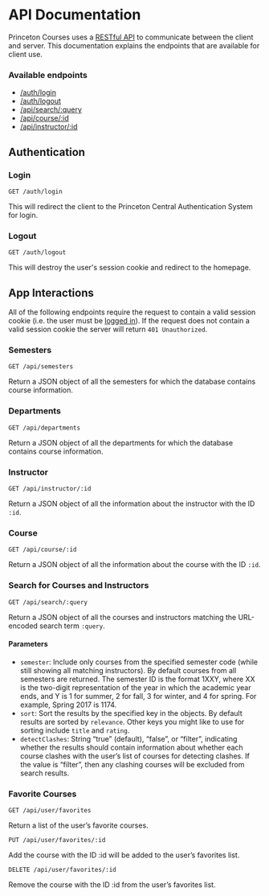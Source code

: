 # API Documentation
Princeton Courses uses a [RESTful API](https://en.wikipedia.org/wiki/Representational_state_transfer) to communicate between the client and server. This documentation explains the endpoints that are available for client use.

### Available endpoints
* [/auth/login](#login)
* [/auth/logout](#logout)
* [/api/search/:query](#search-for-courses-and-instructors)
* [/api/course/:id](#course)
* [/api/instructor/:id](#instructor)

## Authentication
### Login
```HTTP
GET /auth/login
```
This will redirect the client to the Princeton Central Authentication System for login.
### Logout
```HTTP
GET /auth/logout
```
This will destroy the user's session cookie and redirect to the homepage.

## App Interactions
All of the following endpoints require the request to contain a valid session cookie (i.e. the user must be [logged in](#login)). If the request does not contain a valid session cookie the server will return `401 Unauthorized`.

### Semesters
```HTTP
GET /api/semesters
```
Return a JSON object of all the semesters for which the database contains course information.

### Departments
```HTTP
GET /api/departments
```
Return a JSON object of all the departments for which the database contains course information.

### Instructor
```HTTP
GET /api/instructor/:id
```
Return a JSON object of all the information about the instructor with the ID `:id`.

### Course
```HTTP
GET /api/course/:id
```
Return a JSON object of all the information about the course with the ID `:id`.

### Search for Courses and Instructors
```HTTP
GET /api/search/:query
```
Return a JSON object of all the courses and instructors matching the URL-encoded search term `:query`.
#### Parameters
* `semester`: Include only courses from the specified semester code (while still showing all matching instructors). By default courses from all semesters are returned. The semester ID is the format 1XXY, where XX is the two-digit representation of the year in which the academic year ends, and Y is 1 for summer, 2 for fall, 3 for winter, and 4 for spring. For example, Spring 2017 is 1174.
* `sort`: Sort the results by the specified key in the objects. By default results are sorted by `relevance`. Other keys you might like to use for sorting include `title` and `rating`.
* `detectClashes`: String “true” (default), “false”, or “filter”, indicating whether the results should contain information about whether each course clashes with the user’s list of courses for detecting clashes. If the value is “filter”, then any clashing courses will be excluded from search results.

### Favorite Courses
```HTTP
GET /api/user/favorites
```
Return a list of the user’s favorite courses.

```HTTP
PUT /api/user/favorites/:id
```
Add the course with the ID :id will be added to the user’s favorites list.

```HTTP
DELETE /api/user/favorites/:id
```
Remove the course with the ID :id from the user’s favorites list.
